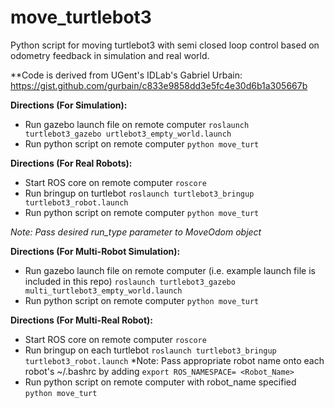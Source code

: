 # move_turtlebot3
Python script for moving turtlebot3 with semi closed loop control based on odometry feedback in simulation and real world.

**Code is derived from UGent's IDLab's Gabriel Urbain: https://gist.github.com/gurbain/c833e9858dd3e5fc4e30d6b1a305667b 

**Directions (For Simulation):**
- Run gazebo launch file on remote computer
`roslaunch turtlebot3_gazebo urtlebot3_empty_world.launch`
- Run python script on remote computer
`python move_turt`  

**Directions (For Real Robots):**
- Start ROS core on remote computer 
`roscore`
- Run bringup on turtlebot
`roslaunch turtlebot3_bringup turtlebot3_robot.launch`
- Run python script on remote computer
`python move_turt`  

*Note: Pass desired run_type parameter to MoveOdom object*

**Directions (For Multi-Robot Simulation):**
- Run gazebo launch file on remote computer (i.e. example launch file is included in this repo)
`roslaunch turtlebot3_gazebo multi_turtlebot3_empty_world.launch`
- Run python script on remote computer
`python move_turt`  

**Directions (For Multi-Real Robot):**
- Start ROS core on remote computer 
`roscore`
- Run bringup on each turtlebot
`roslaunch turtlebot3_bringup turtlebot3_robot.launch`
*Note: Pass appropriate robot name onto each robot's ~/.bashrc by adding `export ROS_NAMESPACE= <Robot_Name>`
- Run python script on remote computer with robot_name specified
`python move_turt`  

